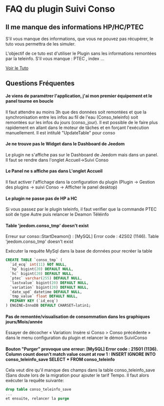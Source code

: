 # FAQ du plugin Suivi Conso

## Il me manque des informations HP/HC/PTEC
S'il vous manque des informations, que vous ne pouvez pas récupérer, le tuto vous permettra de les simuler.

L'objectif de ce tuto est d'utiliser le Plugin sans les informations remontées par la teleinfo.
S'il vous manque : PTEC , index ...

[Voir le Tuto](./tutoriel_hp_hc.md)

## Questions Fréquentes

#### Je viens de paramétrer l'application, j'ai mon premier équipement et le panel tourne en boucle
Il faut attendre au moins 3h que des données soit remontées et que la synchronisation entre les infos au fil de l'eau (Conso_teleinfo) soit remontées sur les infos du jours (conso_jour). Il est possible de le faire plus rapidement en allant dans le moteur de tâches et en forçant l'exécution manuellement. Il est intitulé "UpdateTable" pour conso

#### Je ne trouve pas le Widget dans le Dashboard de Jeedom
Le plugin ne s'affiche pas sur le Dashboard de Jeedom mais dans un panel. Il faut se rendre dans l'onglet Accueil->Suivi Conso

#### Le Panel ne s affiche pas dans L'onglet Accueil
Il faut activer l'affichage dans la configuration du plugin (Plugin -> Gestion des plugins -> suivi Conso -> Afficher le panel desktop)

#### Le plugin ne passe pas de HP a HC
Si vous passez par le plugin teleinfo, il faut verifier que la commande PTEC soit de type Autre puis relancer le Deamon Téléinfo

#### Table 'jeedom.conso_tmp' doesn't exist
Erreur sur conso::StartDeamon() : [MySQL] Error code : 42S02 (1146). Table 'jeedom.conso_tmp' doesn't exist

Exécuter la requête MySql dans la base de données pour recréer la table

```sql
CREATE TABLE `conso_tmp` (
  `id_ecq` int(11) NOT NULL,
  `hp` bigint(20) DEFAULT NULL,
  `hc` bigint(20) DEFAULT NULL,
  `ptec` varchar(255) DEFAULT NULL,
  `lastvalue` bigint(20) DEFAULT NULL,
  `variation` bigint(20) DEFAULT NULL,
  `date_upd` datetime DEFAULT NULL,
  `tmp_value` float DEFAULT NULL,
  PRIMARY KEY (`id_ecq`)
) ENGINE=InnoDB DEFAULT CHARSET=latin1;
```
#### Pas de remontée/visualisation de consommation dans les graphiques jours/Mois/année
Essayer de décocher « Variation: Insère si Conso > Conso précédente » dans le menu configuration du plugin et relancer le démon SuiviConso

#### Bouton "Purger" provoque une erreur: [MySQL] Error code : 21S01 (1136). Column count doesn’t match value count at row 1 : INSERT IGNORE INTO conso_teleinfo_save SELECT * FROM conso_teleinfo
Cela veut dire qu'il manque des champs dans la table conso_teleinfo_save (Sans doute lors de la migration pour ajouter le tarif Tempo. Il faut alors exécuter la requête suivante:
```sql
drop table conso_teleinfo_save
...
et ensuite, relancer la purge

